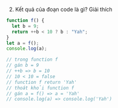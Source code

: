 2. Kết quả của đoạn code là gì? Giải thích

```jsx
function f() {
  let b = 9;
  return ++b < 10 ? b : "Yah";
}
let a = f();
console.log(a);

// trong function f
// gán b = 9
// ++b => b = 10
// 10 < 10 = false
// function f return 'Yah'
// thoát khỏi function f
// gán a = f() => a = 'Yah'
// console.log(a) => console.log('Yah')
```
